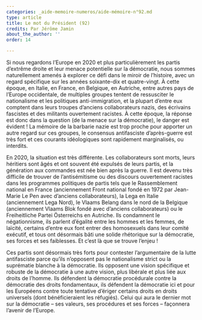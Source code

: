 ```yaml
---
categories: _aide-memoire-numeros/aide-mémoire-n°92.md
type: article
title: Le mot du Président (92)
credits: Par Jérôme Jamin
about_the_author: ''
order: 14

---
```

Si nous regardons l’Europe en 2020 et plus particulièrement les partis d’extrême droite et leur menace potentielle sur la démocratie, nous sommes naturellement amenés à explorer ce défi dans le miroir de l’histoire, avec un regard spécifique sur les années soixante-dix et quatre-vingt. À cette époque, en Italie, en France, en Belgique, en Autriche, entre autres pays de l’Europe occidentale, de multiples groupes tentent de ressusciter le nationalisme et les politiques anti-immigration, et la plupart d’entre eux comptent dans leurs troupes d’anciens collaborateurs nazis, des écrivains fascistes et des militants ouvertement racistes. À cette époque, la réponse est donc dans la question (de la menace sur la démocratie), le danger est évident ! La mémoire de la barbarie nazie est trop proche pour apporter un autre regard sur ces groupes, le consensus antifasciste d’après-guerre est très fort et ces courants idéologiques sont rapidement marginalisés, ou interdits.

En 2020, la situation est très différente. Les collaborateurs sont morts, leurs héritiers sont âgés et ont souvent été expulsés de leurs partis, et la génération aux commandes est née bien après la guerre. Il est devenu très difficile de trouver de l’antisémitisme ou des discours ouvertement racistes dans les programmes politiques de partis tels que le Rassemblement national en France (anciennement Front national fondé en 1972 par Jean-Marie Le Pen avec d’anciens collaborateurs), la Lega en Italie (anciennement Lega Nord), le Vlaams Belang dans le nord de la Belgique (anciennement Vlaams Blok fondé avec d’anciens collaborateurs) ou le Freiheitliche Partei Österreichs en Autriche. Ils condamnent le négationnisme, ils parlent d’égalité entre les hommes et les femmes, de laïcité, certains d’entre eux font entrer des homosexuels dans leur comité exécutif, et tous ont désormais bâti une solide rhétorique sur la démocratie, ses forces et ses faiblesses. Et c’est là que se trouve l’enjeu !

Ces partis sont désormais très forts pour contester l’argumentaire de la lutte antifasciste parce qu’ils n’opposent pas le nationalisme strict ou la suprématie blanche à la démocratie. Ils opposent une vision spécifique et robuste de la démocratie à une autre vision, plus libérale et plus liée aux droits de l’homme. Ils défendent la démocratie procédurale contre la démocratie des droits fondamentaux, ils défendent la démocratie ici et pour les Européens contre toute tentative d’ériger certains droits en droits universels (dont bénéficieraient les réfugiés). Celui qui aura le dernier mot sur la démocratie – ses valeurs, ses procédures et ses forces – façonnera l’avenir de l’Europe.